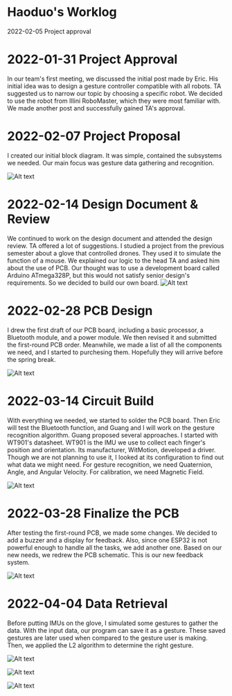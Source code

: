 # Haoduo's Worklog
2022-02-05 	Project approval








# 2022-01-31 	Project Approval
In our team's first meeting, we discussed the initial post made by Eric. His initial idea was to design a gesture controller compatible with all robots. TA suggested us to narrow our topic by choosing a specific robot. We decided to use the robot from Illini RoboMaster, which they were most familiar with. We made another post and successfully gained TA's approval.

# 2022-02-07 	Project Proposal
I created our initial block diagram. It was simple, contained the subsystems we needed. Our main focus was gesture data gathering and recognition. 

![Alt text](https://github.com/IlliniGRC/GestureRobotController/blob/main/notebook/haoduo/block_diagram.png)

# 2022-02-14 	Design Document & Review
We continued to work on the design document and attended the design review. TA offered a lot of suggestions. I studied a project from the previous semester about a glove that controlled drones. They used it to simulate the function of a mouse. We explained our logic to the head TA and asked him about the use of PCB. Our thought was to use a development board called Arduino ATmega328P, but this would not satisfy senior design's requirements. So we decided to build our own board.
![Alt text]()
# 2022-02-28 	PCB Design
I drew the first draft of our PCB board, including a basic processor, a Bluetooth module, and a power module. We then revised it and submitted the first-round PCB order. Meanwhile, we made a list of all the components we need, and I started to purchesing them. Hopefully they will arrive before the spring break.

![Alt text](https://github.com/IlliniGRC/GestureRobotController/blob/main/notebook/haoduo/pcb.png)

# 2022-03-14 	Circuit Build
With everything we needed, we started to solder the PCB board. Then Eric will test the Bluetooth function, and Guang and I will work on the gesture recognition algorithm. Guang proposed several approaches. I started with WT901's datasheet. WT901 is the IMU we use to collect each finger's position and orientation. Its manufacturer, WitMotion, developed a driver. Though we are not planning to use it, I looked at its configuration to find out what data we might need. For gesture recognition, we need Quaternion, Angle, and Angular Velocity. For calibration, we need Magnetic Field.

![Alt text](https://github.com/IlliniGRC/GestureRobotController/blob/main/notebook/haoduo/WT901_Driver.png)

# 2022-03-28 	Finalize the PCB
After testing the first-round PCB, we made some changes. We decided to add a buzzer and a display for feedback. Also, since one ESP32 is not powerful enough to handle all the tasks, we add another one. Based on our new needs, we redrew the PCB schematic. This is our new feedback system.

![Alt text](https://github.com/IlliniGRC/GestureRobotController/blob/main/notebook/haoduo/feedback.png)

# 2022-04-04	Data Retrieval
Before putting IMUs on the glove, I simulated some gestures to gather the data. With the input data, our program can save it as a gesture. These saved gestures are later used when compared to the gesture user is making. Then, we applied the L2 algorithm to determine the right gesture.

![Alt text](https://github.com/IlliniGRC/GestureRobotController/blob/main/notebook/haoduo/code.png)

![Alt text](https://github.com/IlliniGRC/GestureRobotController/blob/main/notebook/haoduo/dataset.png)

![Alt text](https://github.com/IlliniGRC/GestureRobotController/blob/main/notebook/haoduo/L2.png)
